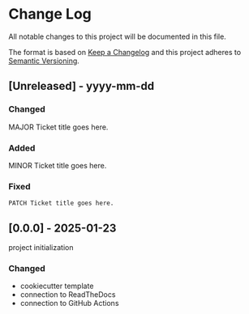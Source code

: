 # Change Log
All notable changes to this project will be documented in this file.
 
The format is based on [Keep a Changelog](http://keepachangelog.com/)
and this project adheres to [Semantic Versioning](http://semver.org/).

## [Unreleased] - yyyy-mm-dd

### Changed
  MAJOR Ticket title goes here.

### Added
  MINOR Ticket title goes here.

### Fixed
    PATCH Ticket title goes here.


## [0.0.0] - 2025-01-23
project initialization

### Changed
  - cookiecutter template
  - connection to ReadTheDocs
  - connection to GitHub Actions